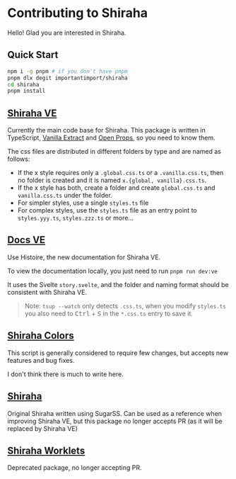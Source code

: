 # Contributing to Shiraha

Hello! Glad you are interested in Shiraha.

## Quick Start

```bash
npm i -g pnpm # if you don't have pnpm
pnpm dlx degit importantimport/shiraha
cd shiraha
pnpm install
```

## [Shiraha VE](/packages/shiraha-ve/)

Currently the main code base for Shiraha. This package is written in TypeScript,
[Vanilla Extract](https://vanilla-extract.style) and
[Open Props](https://open-props.style/), so you need to know them.

The css files are distributed in different folders by type and are named as
follows:

- If the x style requires only a `.global.css.ts` or a `.vanilla.css.ts`, then
  no folder is created and it is named `x.{global, vanilla}.css.ts`.
- If the x style has both, create a folder and create `global.css.ts` and
  `vanilla.css.ts` under the folder.
- For simpler styles, use a single `styles.ts` file
- For complex styles, use the `styles.ts` file as an entry point to
  `styles.yyy.ts`, `styles.zzz.ts` or more...

## [Docs VE](/docs-ve/)

Use Histoire, the new documentation for Shiraha VE.

To view the documentation locally, you just need to run `pnpm run dev:ve`

It uses the Svelte `story.svelte`, and the folder and naming format should be
consistent with Shiraha VE.

> Note: `tsup --watch` only detects `.css.ts`, when you modify `styles.ts` you
> also need to <kbd>Ctrl</kbd> + <kbd>S</kbd> in the `*.css.ts` entry to save
> it.

## [Shiraha Colors](/packages/shiraha-colors/)

This script is generally considered to require few changes, but accepts new
features and bug fixes.

I don't think there is much to write here.

## [Shiraha](/packages/shiraha/)

Original Shiraha written using SugarSS. Can be used as a reference when
improving Shiraha VE, but this package no longer accepts PR (as it will be
replaced by Shiraha VE)

## [Shiraha Worklets](/packages/shiraha-worklets/)

Deprecated package, no longer accepting PR.
